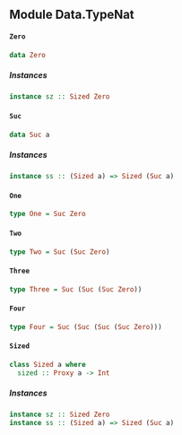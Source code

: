 ## Module Data.TypeNat

#### `Zero`

``` purescript
data Zero
```

##### Instances
``` purescript
instance sz :: Sized Zero
```

#### `Suc`

``` purescript
data Suc a
```

##### Instances
``` purescript
instance ss :: (Sized a) => Sized (Suc a)
```

#### `One`

``` purescript
type One = Suc Zero
```

#### `Two`

``` purescript
type Two = Suc (Suc Zero)
```

#### `Three`

``` purescript
type Three = Suc (Suc (Suc Zero))
```

#### `Four`

``` purescript
type Four = Suc (Suc (Suc (Suc Zero)))
```

#### `Sized`

``` purescript
class Sized a where
  sized :: Proxy a -> Int
```

##### Instances
``` purescript
instance sz :: Sized Zero
instance ss :: (Sized a) => Sized (Suc a)
```


